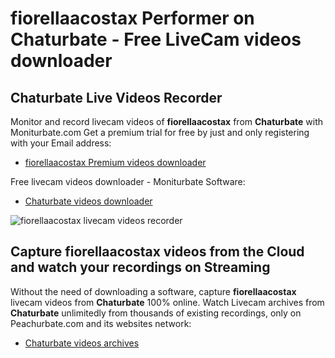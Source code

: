 # fiorellaacostax Performer on Chaturbate - Free LiveCam videos downloader

## Chaturbate Live Videos Recorder

Monitor and record livecam videos of **fiorellaacostax** from **Chaturbate** with Moniturbate.com
Get a premium trial for free by just and only registering with your Email address:
* [fiorellaacostax Premium videos downloader](https://moniturbate.com/request-demo-licence-key.html)

Free livecam videos downloader - Moniturbate Software:
* [Chaturbate videos downloader](https://moniturbate.com/moniturbate-download-software.html)

![fiorellaacostax livecam videos recorder](https://peachurnet.com/templates/moniturbate-software.png)


## Capture fiorellaacostax videos from the Cloud and watch your recordings on Streaming

Without the need of downloading a software, capture **fiorellaacostax** livecam videos from **Chaturbate** 100% online.
Watch Livecam archives from **Chaturbate** unlimitedly from thousands of existing recordings, only on Peachurbate.com and its websites network:
* [Chaturbate videos archives](https://peachurnet.com/)